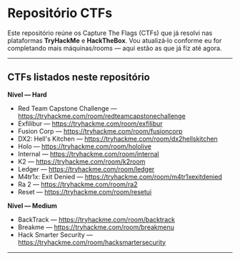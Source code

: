 # Repositório CTFs

Este repositório reúne os Capture The Flags (CTFs) que já resolvi nas plataformas **TryHackMe** e **HackTheBox**. Vou atualizá‑lo conforme eu for completando mais máquinas/rooms — aqui estão as que já fiz até agora.

---

## CTFs listados neste repositório

**Nível — Hard**  
- Red Team Capstone Challenge — https://tryhackme.com/room/redteamcapstonechallenge  
- Exfilibur — https://tryhackme.com/room/exfilibur  
- Fusion Corp — https://tryhackme.com/room/fusioncorp  
- DX2: Hell's Kitchen — https://tryhackme.com/room/dx2hellskitchen  
- Holo — https://tryhackme.com/room/hololive  
- Internal — https://tryhackme.com/room/internal  
- K2 — https://tryhackme.com/room/k2room  
- Ledger — https://tryhackme.com/room/ledger  
- M4tr1x: Exit Denied — https://tryhackme.com/room/m4tr1xexitdenied  
- Ra 2 — https://tryhackme.com/room/ra2  
- Reset — https://tryhackme.com/room/resetui

**Nível — Medium**  
- BackTrack — https://tryhackme.com/room/backtrack  
- Breakme — https://tryhackme.com/room/breakmenu  
- Hack Smarter Security — https://tryhackme.com/room/hacksmartersecurity

---
